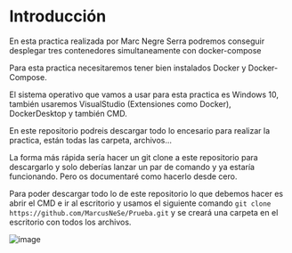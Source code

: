 # Introducción

En esta practica realizada por Marc Negre Serra podremos conseguir desplegar tres contenedores simultaneamente con docker-compose

Para esta practica necesitaremos tener bien instalados Docker y Docker-Compose.

El sistema operativo que vamos a usar para esta practica es Windows 10, también usaremos VisualStudio (Extensiones como Docker), DockerDesktop y también CMD.

En este repositorio podreis descargar todo lo encesario para realizar la practica, están todas las carpeta, archivos...

La forma más rápida sería hacer un git clone a este repositorio para descargarlo y solo deberías lanzar un par de comando y ya estaría funcionando. Pero os documentaré como hacerlo desde cero.

Para poder descargar todo lo de este repositorio lo que debemos hacer es abrir el CMD e ir al escritorio y usamos el siguiente comando `git clone https://github.com/MarcusNeSe/Prueba.git` y se creará una carpeta en el escritorio con todos los archivos.

![image](https://user-images.githubusercontent.com/101186662/173079605-3a9fa866-0e67-4936-aeb4-2292c315cb96.png)

